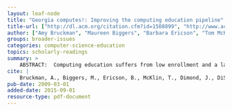 ```yaml
---
layout: leaf-node
title: "Georgia computes!: Improving the computing education pipeline"
title-url: ["http://dl.acm.org/citation.cfm?id=1508899", "http://www.academia.edu/download/30821022/Yardi_ComputingEducation09.pdf"]
author: ["Amy Bruckman", "Maureen Biggers", "Barbara Ericson", "Tom McKlin", "Jill Dimond", "Betsy DiSalvo", "Mike Hewner", "Lijun Ni", "Sarita Yardi"]
groups: broader-issues
categories: computer-science-education
topics: scholarly-readings
summary: >
    ABSTRACT:  Computing education suffers from low enrollment and a lack of diversity. Both of these problems require changes across the entire computing education pipeline. The "Georgia Computes!" alliance, funded by the National Science Foundation's Broadening Participation in Computing program, seeks to improve the computing education pipeline in Georgia. "Georgia Computes!" is having a measurable effect at each stage of the pipeline, but has not yet shown an impact across the whole pipeline.
cite: |
    Bruckman, A., Biggers, M., Ericson, B., McKlin, T., Dimond, J., DiSalvo, B., ... & Yardi, S. (2009, March). Georgia computes!: Improving the computing education pipeline. In ACM SIGCSE Bulletin (Vol. 41, No. 1, pp. 86-90). ACM.
pub-date: 2009-03-01
added-date: 2015-09-01
resource-type: pdf-document
---
```

